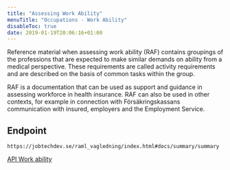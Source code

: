 ```yaml
---
title: "Assessing Work Ability"
menuTitle: "Occupations - Work Ability"
disableToc: true
date: 2019-01-19T20:06:16+01:00
---
```


Reference material when assessing work ability (RAF) contains groupings of the professions that are expected to make similar demands on ability from a medical perspective.
These requirements are called activity requirements and are described on the basis of common tasks within the group.

RAF is a documentation that can be used as support and guidance in assessing workforce in health insurance. RAF can also be used in other contexts, for example in connection with Försäkringskassans communication with insured, employers and the Employment Service.

## Endpoint
```
https://jobtechdev.se/raml_vagledning/index.html#docs/summary/summary
```

[API Work ability](https://jobtechdev.se/raml_vagledning/index.html#docs/summary/summary)
